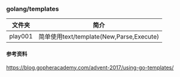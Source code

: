 ### golang/templates

|文件夹|简介|
|---|---|
|play001|简单使用text/template(New,Parse,Execute)|

#### 参考资料
https://blog.gopheracademy.com/advent-2017/using-go-templates/